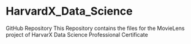 # HarvardX_Data_Science
GitHub Repository
This Repository contains the files for the MovieLens project of HarvarX Data Science Professional Certificate
